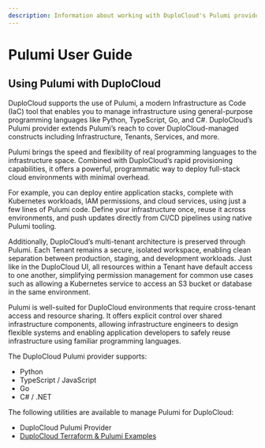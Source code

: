 ```yaml
---
description: Information about working with DuploCloud's Pulumi provider
---
```


# Pulumi User Guide

## Using Pulumi with DuploCloud

DuploCloud supports the use of Pulumi, a modern Infrastructure as Code (IaC) tool that enables you to manage infrastructure using general-purpose programming languages like Python, TypeScript, Go, and C#. DuploCloud’s Pulumi provider extends Pulumi’s reach to cover DuploCloud-managed constructs  including Infrastructure, Tenants, Services, and more.

Pulumi brings the speed and flexibility of real programming languages to the infrastructure space. Combined with DuploCloud’s rapid provisioning capabilities, it offers a powerful, programmatic way to deploy full-stack cloud environments with minimal overhead.

For example, you can deploy entire application stacks, complete with Kubernetes workloads, IAM permissions, and cloud services, using just a few lines of Pulumi code. Define your infrastructure once, reuse it across environments, and push updates directly from CI/CD pipelines using native Pulumi tooling.

Additionally, DuploCloud’s multi-tenant architecture is preserved through Pulumi. Each Tenant remains a secure, isolated workspace, enabling clean separation between production, staging, and development workloads. Just like in the DuploCloud UI, all resources within a Tenant have default access to one another, simplifying permission management for common use cases such as allowing a Kubernetes service to access an S3 bucket or database in the same environment.

Pulumi is well-suited for DuploCloud environments that require cross-tenant access and resource sharing. It offers explicit control over shared infrastructure components, allowing infrastructure engineers to design flexible systems and enabling application developers to safely reuse infrastructure using familiar programming languages.

The DuploCloud Pulumi provider supports:

* Python
* TypeScript / JavaScript
* Go
* C# / .NET

The following utilities are available to manage Pulumi for DuploCloud:

* DuploCloud Pulumi Provider
* [DuploCloud Terraform & Pulumi Examples](https://github.com/duplocloud/terraform-provider-duplocloud/tree/main/examples)
